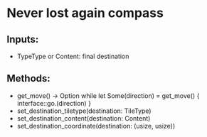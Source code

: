 # Never lost again compass

## Inputs:
- TypeType or Content: final destination


## Methods:
- get_move() -> Option<Direction>
while let Some(direction) = get_move() {
    interface::go.(direction)
}
- set_destination_tiletype(destination: TileType)
- set_destination_content(destination: Content)
- set_destination_coordinate(destination: (usize, usize))